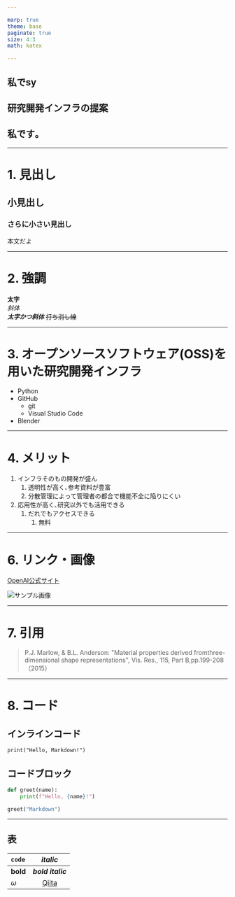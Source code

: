 ```yaml
---

marp: true
theme: base
paginate: true
size: 4:3
math: katex

---
```

<!--
_class: centering
-->
## 私でsy
## <!--fit--> 研究開発インフラの提案
## 私です｡

---
<!--
_header: <b>背景</b> 目的 手段 結果 考察
-->
# 1. 見出し

## 小見出し

### さらに小さい見出し

本文だよ

<!--コメントアウトで発表メモになるのかな-->


---
<!--
_header: 背景 <b>目的</b> 手段 結果 考察
-->
# 2. 強調

**太字**  
*斜体*  
***太字かつ斜体***
~~打ち消し線~~


---
# 3. オープンソースソフトウェア(OSS)を用いた研究開発インフラ

- Python
- GitHub
  - git
  - Visual Studio Code
- Blender


---
# 4. メリット

1. インフラそのもの開発が盛ん
   1. 透明性が高く､参考資料が豊富
   2. 分散管理によって管理者の都合で機能不全に陥りにくい
2. 応用性が高く､研究以外でも活用できる
   1. だれでもアクセスできる
      1. 無料


---
# 6. リンク・画像

[OpenAI公式サイト](https://openai.com)

![サンプル画像](https://placehold.jp/24/cc9999/993333/200x100.png?text=Sample+Image)


---
# 7. 引用

> P.J. Marlow, & B.L. Anderson: "Material properties derived fromthree-dimensional shape representations", Vis. Res., 115, Part B,pp.199-208（2015）


---
# 8. コード

## インラインコード
`print("Hello, Markdown!")`

## コードブロック
```python
def greet(name):
    print(f"Hello, {name}!")

greet("Markdown")
```


---
## 表
|`code`    |*italic*                  |
|:--|:-:|
|**bold**  |***bold italic***         |
|$\omega$|[Qiita](http://qiita.com)|